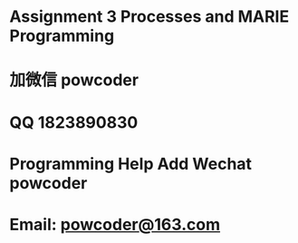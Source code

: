 # Assignment 3 Processes and MARIE Programming
# 加微信 powcoder

# QQ 1823890830

# Programming Help Add Wechat powcoder

# Email: powcoder@163.com

